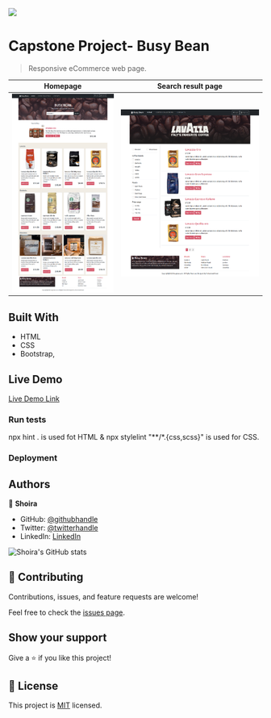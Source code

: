 ![](https://img.shields.io/badge/Microverse-blueviolet)

# Capstone Project- Busy Bean


>  Responsive eCommerce web page. 

| Homepage | Search result page| 
| --- | --- |
| ![](./img/homepage.png) | ![](./img/search-result.png)




## Built With

- HTML
- CSS
- Bootstrap, 

## Live Demo
[Live Demo Link](https://shoirata.github.io/ZATTIX/)


### Run tests

npx hint . is used fot HTML & npx stylelint "**/*.{css,scss}" is used for CSS.

### Deployment



## Authors

👤 **Shoira**

- GitHub: [@githubhandle](https://github.com/shoirata)
- Twitter: [@twitterhandle](https://twitter.com/Shoira03)
- LinkedIn: [LinkedIn](https://www.linkedin.com/in/shoira-tashpulatova-bab4a7122/)

![Shoira's GitHub stats](https://github-readme-stats.vercel.app/api?username=shoirata&count_private=true)

## 🤝 Contributing

Contributions, issues, and feature requests are welcome!

Feel free to check the [issues page](issues/).



## Show your support

Give a ⭐️ if you like this project!


## 📝 License

This project is [MIT](lic.url) licensed.
